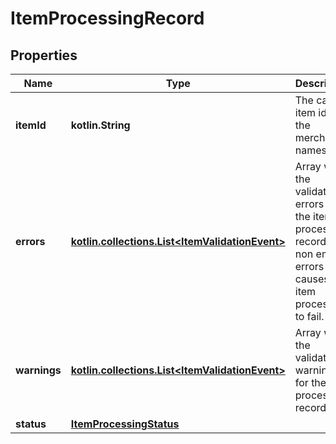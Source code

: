 
# ItemProcessingRecord

## Properties
Name | Type | Description | Notes
------------ | ------------- | ------------- | -------------
**itemId** | **kotlin.String** | The catalog item id in the merchant namespace |  [optional]
**errors** | [**kotlin.collections.List&lt;ItemValidationEvent&gt;**](ItemValidationEvent.md) | Array with the validation errors for the item processing record. A non empty errors list causes the item processing to fail. |  [optional]
**warnings** | [**kotlin.collections.List&lt;ItemValidationEvent&gt;**](ItemValidationEvent.md) | Array with the validation warnings for the item processing record |  [optional]
**status** | [**ItemProcessingStatus**](ItemProcessingStatus.md) |  |  [optional]



